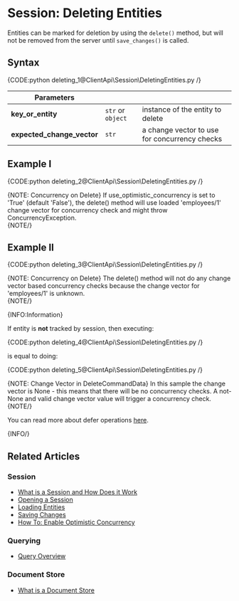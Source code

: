 # Session: Deleting Entities

Entities can be marked for deletion by using the `delete()` method, but will not be removed from the server until `save_changes()` is called.  

## Syntax

{CODE:python deleting_1@ClientApi\Session\DeletingEntities.py /}

| Parameters | | |
| ------------- | ------------- | ----- |
| **key_or_entity** | `str` or `object` | instance of the entity to delete |
| **expected_change_vector** | `str` | a change vector to use for concurrency checks |

## Example I

{CODE:python deleting_2@ClientApi\Session\DeletingEntities.py /}

{NOTE: Concurrency on Delete}
If use_optimistic_concurrency is set to 'True' (default 'False'), the delete() method will use loaded 'employees/1' change vector for concurrency check and might throw ConcurrencyException.  
{NOTE/}

## Example II

{CODE:python deleting_3@ClientApi\Session\DeletingEntities.py /}

{NOTE: Concurrency on Delete}
The delete() method will not do any change vector based concurrency checks because the change vector for 'employees/1' is unknown.  
{NOTE/}

{INFO:Information}

If entity is **not** tracked by session, then executing:  

{CODE:python deleting_4@ClientApi\Session\DeletingEntities.py /}

is equal to doing:  

{CODE:python deleting_5@ClientApi\Session\DeletingEntities.py /}

{NOTE: Change Vector in DeleteCommandData}
In this sample the change vector is None - this means that there will be no concurrency checks. A not-None and valid change vector value will trigger a concurrency check.  
{NOTE/}

You can read more about defer operations [here](../../client-api/session/how-to/defer-operations).  

{INFO/}

## Related Articles  

### Session  

- [What is a Session and How Does it Work](../../client-api/session/what-is-a-session-and-how-does-it-work)  
- [Opening a Session](../../client-api/session/opening-a-session)  
- [Loading Entities](../../client-api/session/loading-entities)  
- [Saving Changes](../../client-api/session/saving-changes)  
- [How To: Enable Optimistic Concurrency](../../client-api/session/configuration/how-to-enable-optimistic-concurrency)  

### Querying  

- [Query Overview](../../client-api/session/querying/how-to-query)

### Document Store  

- [What is a Document Store](../../client-api/what-is-a-document-store)  
